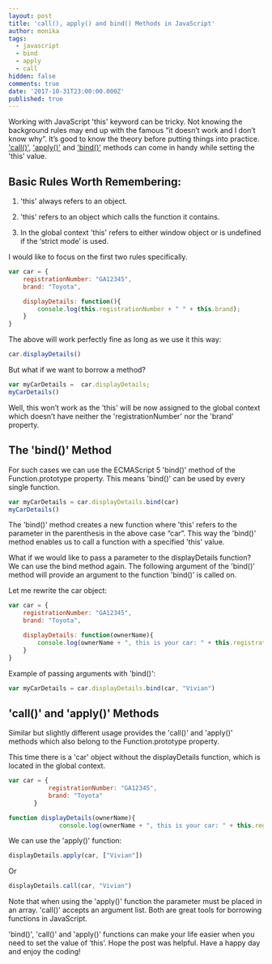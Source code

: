 ```yaml
---
layout: post
title: 'call(), apply() and bind() Methods in JavaScript'
author: monika
tags:
  - javascript
  - bind
  - apply
  - call
hidden: false
comments: true
date: '2017-10-31T23:00:00.000Z'
published: true
---
```


Working with JavaScript 'this' keyword can be tricky. Not knowing the background rules may end up with the famous “it doesn’t work and I don’t know why”. It’s good to know the theory before putting things into practice. ['call()'](https://developer.mozilla.org/pl/docs/Web/JavaScript/Reference/Global_Objects/Function/call),  ['apply()'](https://developer.mozilla.org/pl/docs/Web/JavaScript/Referencje/Obiekty/Function/apply)  and ['bind()'](https://developer.mozilla.org/pl/docs/Web/JavaScript/Reference/Global_Objects/Function/bind) methods can come in handy while setting the 'this' value.


## Basic Rules Worth Remembering:

1. 'this' always refers to an object.

2. 'this' refers to an object which calls the function it contains.

3. In the global context 'this' refers to either window object or is undefined if the ‘strict mode’ is used.


I would like to focus on the first two rules specifically.

```javascript
var car = { 
    registrationNumber: "GA12345",
    brand: "Toyota",

    displayDetails: function(){
        console.log(this.registrationNumber + " " + this.brand);
    }
}
```

The above will work perfectly fine as long as we use it this way:

```javascript
car.displayDetails()
```

But what if we want to borrow a method?

```javascript
var myCarDetails =  car.displayDetails;
myCarDetails()
```

Well, this won’t work as the 'this' will be now assigned to the global context which doesn’t have neither the 'registrationNumber' nor the 'brand' property. 

## The 'bind()' Method

For such cases we can use the ECMAScript 5 'bind()' method of the Function.prototype property. This means 'bind()' can be used by every single function. 

```javascript
var myCarDetails = car.displayDetails.bind(car)
myCarDetails()
```

The 'bind()' method creates a new function where 'this' refers to the parameter in the parenthesis in the above case “car”. This way the 'bind()' method enables us to call a function with a specified 'this' value.

What if we would like to pass a parameter to the displayDetails function? We can use the bind method again. The following argument of the 'bind()' method will provide an argument to the function 'bind()' is called on. 

Let me rewrite the car object:

```javascript
var car = { 
    registrationNumber: "GA12345",
    brand: "Toyota",

    displayDetails: function(ownerName){
        console.log(ownerName + ", this is your car: " + this.registrationNumber + " " + this.brand);
    }
}
```

Example of passing arguments with 'bind()':

```javascript
var myCarDetails = car.displayDetails.bind(car, "Vivian")
```


## 'call()' and 'apply()' Methods

Similar but slightly different usage provides the 'call()' and 'apply()' methods which also belong to the Function.prototype property. 

This time there is a 'car' object without the displayDetails function, which is located in the global context.

 ```javascript
 var car = { 
            registrationNumber: "GA12345",
            brand: "Toyota"
        }

function displayDetails(ownerName){
               console.log(ownerName + ", this is your car: " + this.registrationNumber + " " + this.brand);
```

We can use the 'apply()' function:

```javascript
displayDetails.apply(car, ["Vivian"])
```

Or

```javascript
displayDetails.call(car, "Vivian")
```

Note that when using the 'apply()' function the parameter must be placed in an array. 'call()' accepts an argument list. Both are great tools for borrowing functions in JavaScript. 

'bind()', 'call()' and 'apply()' functions can make your life easier when you need to set the value of ‘this’. 
Hope the post was helpful. Have a happy day and enjoy the coding!









